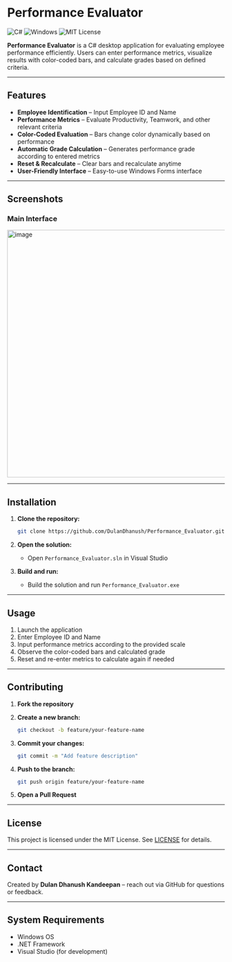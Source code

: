 # Performance Evaluator

![C#](https://img.shields.io/badge/Language-C%23-blue)
![Windows](https://img.shields.io/badge/Platform-Windows-lightgrey)
![MIT License](https://img.shields.io/badge/License-MIT-green)

**Performance Evaluator** is a C# desktop application for evaluating employee performance efficiently. Users can enter performance metrics, visualize results with color-coded bars, and calculate grades based on defined criteria.

---

## Features

- **Employee Identification** – Input Employee ID and Name
- **Performance Metrics** – Evaluate Productivity, Teamwork, and other relevant criteria
- **Color-Coded Evaluation** – Bars change color dynamically based on performance
- **Automatic Grade Calculation** – Generates performance grade according to entered metrics
- **Reset & Recalculate** – Clear bars and recalculate anytime
- **User-Friendly Interface** – Easy-to-use Windows Forms interface

---

## Screenshots

### Main Interface
<img width="979" height="573" alt="image" src="https://github.com/user-attachments/assets/b623647f-7c85-4982-88aa-2597ccd87551" />




---

## Installation

1. **Clone the repository:**
   ```bash
   git clone https://github.com/DulanDhanush/Performance_Evaluator.git
   ```

2. **Open the solution:**
   - Open `Performance_Evaluator.sln` in Visual Studio

3. **Build and run:**
   - Build the solution and run `Performance_Evaluator.exe`

---

## Usage

1. Launch the application
2. Enter Employee ID and Name
3. Input performance metrics according to the provided scale
4. Observe the color-coded bars and calculated grade
5. Reset and re-enter metrics to calculate again if needed

---

## Contributing

1. **Fork the repository**

2. **Create a new branch:**
   ```bash
   git checkout -b feature/your-feature-name
   ```

3. **Commit your changes:**
   ```bash
   git commit -m "Add feature description"
   ```

4. **Push to the branch:**
   ```bash
   git push origin feature/your-feature-name
   ```

5. **Open a Pull Request**

---

## License

This project is licensed under the MIT License. See [LICENSE](LICENSE) for details.

---

## Contact

Created by **Dulan Dhanush Kandeepan** – reach out via GitHub for questions or feedback.

---

## System Requirements

- Windows OS
- .NET Framework
- Visual Studio (for development)
